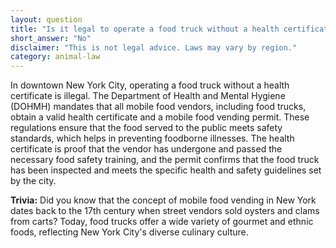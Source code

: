 ```yaml
---
layout: question
title: "Is it legal to operate a food truck without a health certificate in downtown New York City?"
short_answer: "No"
disclaimer: "This is not legal advice. Laws may vary by region."
category: animal-law
---
```

In downtown New York City, operating a food truck without a health certificate is illegal. The Department of Health and Mental Hygiene (DOHMH) mandates that all mobile food vendors, including food trucks, obtain a valid health certificate and a mobile food vending permit. These regulations ensure that the food served to the public meets safety standards, which helps in preventing foodborne illnesses. The health certificate is proof that the vendor has undergone and passed the necessary food safety training, and the permit confirms that the food truck has been inspected and meets the specific health and safety guidelines set by the city.

**Trivia:** Did you know that the concept of mobile food vending in New York dates back to the 17th century when street vendors sold oysters and clams from carts? Today, food trucks offer a wide variety of gourmet and ethnic foods, reflecting New York City's diverse culinary culture.
